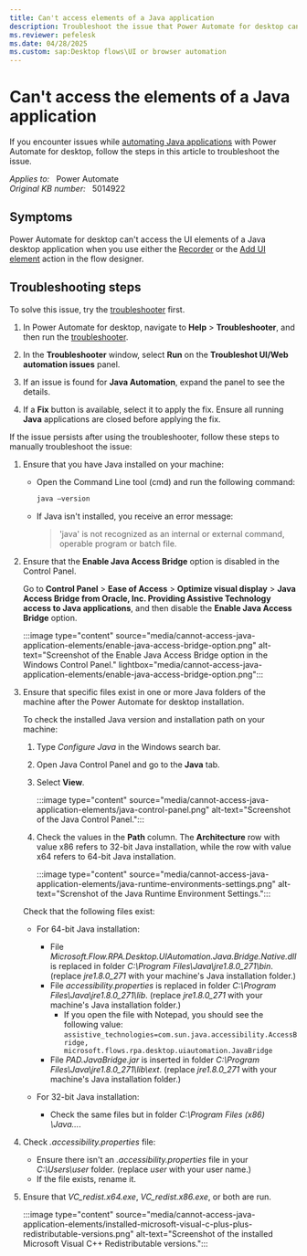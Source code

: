```yaml
---
title: Can't access elements of a Java application
description: Troubleshoot the issue that Power Automate for desktop can't access the elements of a Java desktop application.
ms.reviewer: pefelesk
ms.date: 04/28/2025
ms.custom: sap:Desktop flows\UI or browser automation
---
```

# Can't access the elements of a Java application

If you encounter issues while [automating Java applications](/power-automate/desktop-flows/how-to/java) with Power Automate for desktop, follow the steps in this article to troubleshoot the issue.

_Applies to:_ &nbsp; Power Automate  
_Original KB number:_ &nbsp; 5014922

## Symptoms

Power Automate for desktop can't access the UI elements of a Java desktop application when you use either the [Recorder](/power-automate/desktop-flows/recording-flow) or the [Add UI element](/power-automate/desktop-flows/ui-elements) action in the flow designer.

## Troubleshooting steps

To solve this issue, try the [troubleshooter](/power-automate/desktop-flows/troubleshooter) first.

1. In Power Automate for desktop, navigate to **Help** > **Troubleshooter**, and then run the [troubleshooter](/power-automate/desktop-flows/troubleshooter).

2. In the **Troubleshooter** window, select **Run** on the **Troubleshot UI/Web automation issues** panel.

3. If an issue is found for **Java Automation**, expand the panel to see the details.

4. If a **Fix** button is available, select it to apply the fix. Ensure all running **Java** applications are closed before applying the fix.

If the issue persists after using the troubleshooter, follow these steps to manually troubleshoot the issue:

1. Ensure that you have Java installed on your machine:

   - Open the Command Line tool (cmd) and run the following command:

     ```cmd
     java –version
     ```

   - If Java isn't installed, you receive an error message:

     > 'java' is not recognized as an internal or external command, operable program or batch file.

2. Ensure that the **Enable Java Access Bridge** option is disabled in the Control Panel.

   Go to **Control Panel** > **Ease of Access** > **Optimize visual display** > **Java Access Bridge from Oracle, Inc. Providing Assistive Technology access to Java applications**, and then disable the **Enable Java Access Bridge** option.

   :::image type="content" source="media/cannot-access-java-application-elements/enable-java-access-bridge-option.png" alt-text="Screenshot of the Enable Java Access Bridge option in the Windows Control Panel." lightbox="media/cannot-access-java-application-elements/enable-java-access-bridge-option.png":::

3. Ensure that specific files exist in one or more Java folders of the machine after the Power Automate for desktop installation.

   To check the installed Java version and installation path on your machine:

    1. Type _Configure Java_ in the Windows search bar.
    1. Open Java Control Panel and go to the **Java** tab.
    1. Select **View**.

       :::image type="content" source="media/cannot-access-java-application-elements/java-control-panel.png" alt-text="Screenshot of the Java Control Panel.":::

    1. Check the values in the **Path** column. The **Architecture** row with value x86 refers to 32-bit Java installation, while the row with value x64 refers to 64-bit Java installation.

       :::image type="content" source="media/cannot-access-java-application-elements/java-runtime-environments-settings.png" alt-text="Screnshot of the Java Runtime Environment Settings.":::

   Check that the following files exist:

   - For 64-bit Java installation:

     - File _Microsoft.Flow.RPA.Desktop.UIAutomation.Java.Bridge.Native.dll_ is replaced in folder _C:\Program Files\Java\jre1.8.0_271\bin_. (replace _jre1.8.0_271_ with your machine's Java installation folder.)
     - File _accessibility.properties_ is replaced in folder _C:\Program Files\Java\jre1.8.0_271\lib_. (replace _jre1.8.0_271_ with your machine's Java installation folder.)  
       - If you open the file with Notepad, you should see the following value:  
  `assistive_technologies=com.sun.java.accessibility.AccessBridge, microsoft.flows.rpa.desktop.uiautomation.JavaBridge`
     - File _PAD.JavaBridge.jar_ is inserted in folder _C:\Program Files\Java\jre1.8.0_271\lib\ext_. (replace _jre1.8.0_271_ with your machine's Java installation folder.)

   - For 32-bit Java installation:

     - Check the same files but in folder _C:\Program Files (x86) \Java…_.

4. Check _.accessibility.properties_ file:

    - Ensure there isn't an _.accessibility.properties_ file in your _C:\Users\user_ folder. (replace _user_ with your user name.)
    - If the file exists, rename it.

5. Ensure that _VC_redist.x64.exe_, _VC_redist.x86.exe_, or both are run.

   :::image type="content" source="media/cannot-access-java-application-elements/installed-microsoft-visual-c-plus-plus-redistributable-versions.png" alt-text="Screenshot of the installed Microsoft Visual C++ Redistributable versions.":::

